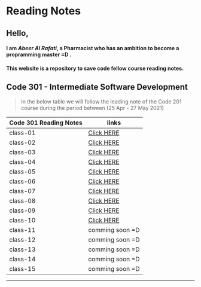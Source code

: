 # Reading Notes

## Hello, 

#### I am *Abeer Al Rafati*, a Pharmacist who has an ambition to become a propramming master =D .


#### This website is a repository to save code fellow course reading notes.  

## Code 301 - Intermediate Software Development   

> In the below table we will follow the leading note of the Code 201 course during the period between (25 Apr - 27 May 2021)   




| Code 301 Reading Notes                 |      links                                                               |
| -------------------------------------  | -------------------------------------------------------------------------|
|   class-01                             |[Click HERE](https://abeeral-rafati.github.io/Read_Note/301/class-01)     |
|   class-02                             |[Click HERE](https://abeeral-rafati.github.io/Read_Note/301/class-02)     |
|   class-03                             |[Click HERE](https://abeeral-rafati.github.io/Read_Note/301/class3)       |
|   class-04                             |[Click HERE](https://abeeral-rafati.github.io/Read_Note/301/class4)       |
|   class-05                             |[Click HERE](https://abeeral-rafati.github.io/Read_Note/301/class-05)     |
|   class-06                             |[Click HERE](https://abeeral-rafati.github.io/Read_Note/301/class-06)     |
|   class-07                             |[Click HERE](https://abeeral-rafati.github.io/Read_Note/301/class-07)     |
|   class-08                             |[Click HERE](https://abeeral-rafati.github.io/Read_Note/301/class-08)     |
|   class-09                             |[Click HERE](https://abeeral-rafati.github.io/Read_Note/301/class-09)     |
|   class-10                             |[Click HERE](https://abeeral-rafati.github.io/Read_Note/301/class-10)     |
|   class-11                             |comming soon =D                                                           |
|   class-12                             |comming soon =D                                                           |
|   class-13                             |comming soon =D                                                           |
|   class-14                             |comming soon =D                                                           |
|   class-15                             |comming soon =D                                                           |


---------------------------------------------
